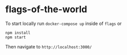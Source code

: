 # flags-of-the-world

To start locally run `docker-compose up` inside of `flags` or 
```
npm install
npm start
```

Then navigate to `http://localhost:3000/`
